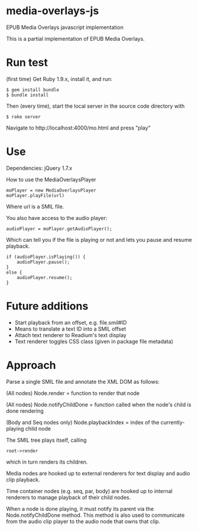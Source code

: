 media-overlays-js
=================

EPUB Media Overlays javascript implementation

This is a partial implementation of EPUB Media Overlays.  

# Run test

(first time)
Get Ruby 1.9.x, install it, and run:

    $ gem install bundle
    $ bundle install

Then (every time), start the local server in the source code directory with 

    $ rake server

Navigate to http://localhost:4000/mo.html and press "play"

# Use

Dependencies: jQuery 1.7.x

How to use the MediaOverlaysPlayer

    moPlayer = new MediaOverlaysPlayer
    moPlayer.playFile(url)

Where url is a SMIL file.

You also have access to the audio player:
    
    audioPlayer = moPlayer.getAudioPlayer();

Which can tell you if the file is playing or not and lets you pause and resume playback.
    
    if (audioPlayer.isPlaying()) {
        audioPlayer.pause();
    }
    else {
        audioPlayer.resume();
    }

# Future additions

 * Start playback from an offset, e.g. file.smil#ID
 * Means to translate a text ID into a SMIL offset
 * Attach text renderer to Readium's text display 
 * Text renderer toggles CSS class (given in package file metadata)

# Approach 

Parse a single SMIL file and annotate the XML DOM as follows:

(All nodes)
Node.render = function to render that node

(All nodes)
Node.notifyChildDone = function called when the node's child is done rendering

(Body and Seq nodes only)
Node.playbackIndex = index of the currently-playing child node

The SMIL tree plays itself, calling

    root->render

which in turn renders its children.

Media nodes are hooked up to external renderers for text display and audio clip playback.

Time container nodes (e.g. seq, par, body) are hooked up to internal renderers to manage playback of their child nodes.

When a node is done playing, it must notify its parent via the Node.notifyChildDone method.  This method is also used to communicate from the audio clip player to the audio node that owns that clip.